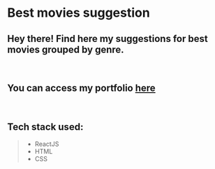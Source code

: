 # Best movies suggestion

## Hey there! Find here my suggestions for best movies grouped by genre.

<br>

## You can access my portfolio [here](https://movie-recco.netlify.app/)

<br>

## Tech stack used:

> - ReactJS
> - HTML
> - CSS
